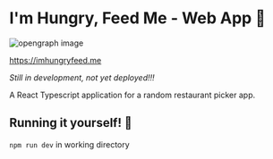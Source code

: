 # I'm Hungry, Feed Me - Web App 🍱

![opengraph image](https://raw.githubusercontent.com/kevinle-1/imhungryfeed.me/main/public/og.png)

https://imhungryfeed.me

*Still in development, not yet deployed!!!*

A React Typescript application for a random restaurant picker app.

## Running it yourself! 🌮

`npm run dev` in working directory